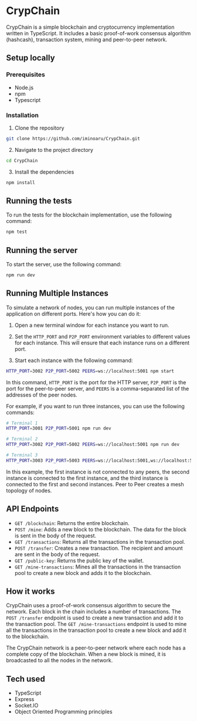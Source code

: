 # CrypChain

CrypChain is a simple blockchain and cryptocurrency implementation written in TypeScript. It includes a basic proof-of-work consensus algorithm (hashcash), transaction system, mining and peer-to-peer network.

## Setup locally

### Prerequisites

- Node.js
- npm
- Typescript

### Installation

1. Clone the repository
```bash
git clone https://github.com/iminoaru/CrypChain.git
```

2. Navigate to the project directory
```bash
cd CrypChain
```

3. Install the dependencies
```bash
npm install
```

## Running the tests

To run the tests for the blockchain implementation, use the following command:

```bash
npm test
```

## Running the server

To start the server, use the following command:

```bash
npm run dev
```

## Running Multiple Instances

To simulate a network of nodes, you can run multiple instances of the application on different ports. Here's how you can do it:

1. Open a new terminal window for each instance you want to run.

2. Set the `HTTP_PORT` and `P2P_PORT` environment variables to different values for each instance. This will ensure that each instance runs on a different port.

3. Start each instance with the following command:

```bash
HTTP_PORT=3002 P2P_PORT=5002 PEERS=ws://localhost:5001 npm start
```

In this command, `HTTP_PORT` is the port for the HTTP server, `P2P_PORT` is the port for the peer-to-peer server, and `PEERS` is a comma-separated list of the addresses of the peer nodes.

For example, if you want to run three instances, you can use the following commands:

```bash
# Terminal 1
HTTP_PORT=3001 P2P_PORT=5001 npm run dev

# Terminal 2
HTTP_PORT=3002 P2P_PORT=5002 PEERS=ws://localhost:5001 npm run dev

# Terminal 3
HTTP_PORT=3003 P2P_PORT=5003 PEERS=ws://localhost:5001,ws://localhost:5002 npm run dev
```

In this example, the first instance is not connected to any peers, the second instance is connected to the first instance, and the third instance is connected to the first and second instances. 
Peer to Peer creates a mesh topology of nodes.

## API Endpoints

- `GET /blockchain`: Returns the entire blockchain.
- `POST /mine`: Adds a new block to the blockchain. The data for the block is sent in the body of the request.
- `GET /transactions`: Returns all the transactions in the transaction pool.
- `POST /transfer`: Creates a new transaction. The recipient and amount are sent in the body of the request.
- `GET /public-key`: Returns the public key of the wallet.
- `GET /mine-transactions`: Mines all the transactions in the transaction pool to create a new block and adds it to the blockchain.

## How it works

CrypChain uses a proof-of-work consensus algorithm to secure the network. Each block in the chain includes a number of transactions. The `POST /transfer` endpoint is used to create a new transaction and add it to the transaction pool. The `GET /mine-transactions` endpoint is used to mine all the transactions in the transaction pool to create a new block and add it to the blockchain.

The CrypChain network is a peer-to-peer network where each node has a complete copy of the blockchain. When a new block is mined, it is broadcasted to all the nodes in the network.

## Tech used

- TypeScript
- Express
- Socket.IO
- Object Oriented Programming principles
